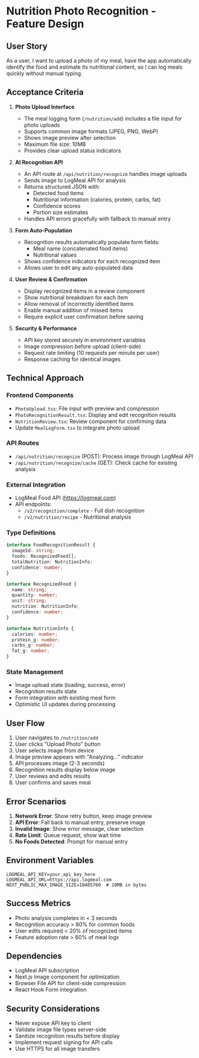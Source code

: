 # Nutrition Photo Recognition - Feature Design

## User Story
As a user, I want to upload a photo of my meal, have the app automatically identify the food and estimate its nutritional content, so I can log meals quickly without manual typing.

## Acceptance Criteria

1. **Photo Upload Interface**
   - The meal logging form (`/nutrition/add`) includes a file input for photo uploads
   - Supports common image formats (JPEG, PNG, WebP)
   - Shows image preview after selection
   - Maximum file size: 10MB
   - Provides clear upload status indicators

2. **AI Recognition API**
   - An API route at `/api/nutrition/recognize` handles image uploads
   - Sends image to LogMeal API for analysis
   - Returns structured JSON with:
     - Detected food items
     - Nutritional information (calories, protein, carbs, fat)
     - Confidence scores
     - Portion size estimates
   - Handles API errors gracefully with fallback to manual entry

3. **Form Auto-Population**
   - Recognition results automatically populate form fields:
     - Meal name (concatenated food items)
     - Nutritional values
   - Shows confidence indicators for each recognized item
   - Allows user to edit any auto-populated data

4. **User Review & Confirmation**
   - Display recognized items in a review component
   - Show nutritional breakdown for each item
   - Allow removal of incorrectly identified items
   - Enable manual addition of missed items
   - Require explicit user confirmation before saving

5. **Security & Performance**
   - API key stored securely in environment variables
   - Image compression before upload (client-side)
   - Request rate limiting (10 requests per minute per user)
   - Response caching for identical images

## Technical Approach

### Frontend Components
- `PhotoUpload.tsx`: File input with preview and compression
- `PhotoRecognitionResult.tsx`: Display and edit recognition results
- `NutritionReview.tsx`: Review component for confirming data
- Update `MealLogForm.tsx` to integrate photo upload

### API Routes
- `/api/nutrition/recognize` (POST): Process image through LogMeal API
- `/api/nutrition/recognize/cache` (GET): Check cache for existing analysis

### External Integration
- LogMeal Food API (https://logmeal.com)
- API endpoints:
  - `/v2/recognition/complete` - Full dish recognition
  - `/v2/nutrition/recipe` - Nutritional analysis

### Type Definitions
```typescript
interface FoodRecognitionResult {
  imageId: string;
  foods: RecognizedFood[];
  totalNutrition: NutritionInfo;
  confidence: number;
}

interface RecognizedFood {
  name: string;
  quantity: number;
  unit: string;
  nutrition: NutritionInfo;
  confidence: number;
}

interface NutritionInfo {
  calories: number;
  protein_g: number;
  carbs_g: number;
  fat_g: number;
}
```

### State Management
- Image upload state (loading, success, error)
- Recognition results state
- Form integration with existing meal form
- Optimistic UI updates during processing

## User Flow

1. User navigates to `/nutrition/add`
2. User clicks "Upload Photo" button
3. User selects image from device
4. Image preview appears with "Analyzing..." indicator
5. API processes image (2-3 seconds)
6. Recognition results display below image
7. User reviews and edits results
8. User confirms and saves meal

## Error Scenarios

1. **Network Error**: Show retry button, keep image preview
2. **API Error**: Fall back to manual entry, preserve image
3. **Invalid Image**: Show error message, clear selection
4. **Rate Limit**: Queue request, show wait time
5. **No Foods Detected**: Prompt for manual entry

## Environment Variables
```
LOGMEAL_API_KEY=your_api_key_here
LOGMEAL_API_URL=https://api.logmeal.com
NEXT_PUBLIC_MAX_IMAGE_SIZE=10485760  # 10MB in bytes
```

## Success Metrics
- Photo analysis completes in < 3 seconds
- Recognition accuracy > 80% for common foods
- User edits required < 20% of recognized items
- Feature adoption rate > 60% of meal logs

## Dependencies
- LogMeal API subscription
- Next.js Image component for optimization
- Browser File API for client-side compression
- React Hook Form integration

## Security Considerations
- Never expose API key to client
- Validate image file types server-side
- Sanitize recognition results before display
- Implement request signing for API calls
- Use HTTPS for all image transfers